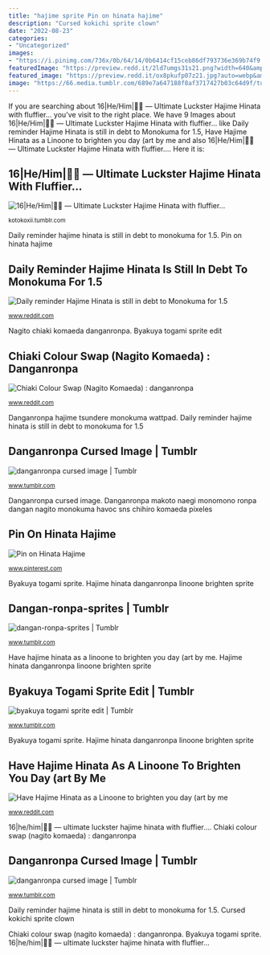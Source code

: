 ```yaml
---
title: "hajime sprite Pin on hinata hajime"
description: "Cursed kokichi sprite clown"
date: "2022-08-23"
categories:
- "Uncategorized"
images:
- "https://i.pinimg.com/736x/0b/64/14/0b6414cf15ceb86df793736e369b74f9.jpg"
featuredImage: "https://preview.redd.it/2ld7umgs31s21.png?width=640&amp;crop=smart&amp;auto=webp&amp;s=794857519533bfc943070d1bfd4fc6c9ce560239"
featured_image: "https://preview.redd.it/ox8pkufp07z21.jpg?auto=webp&amp;s=d1fb43e29713354fbe71f5e194957e8795ace2d8"
image: "https://66.media.tumblr.com/689e7a647188f8af3717427b03c64d9f/tumblr_pamw359LYP1wctlaso6_500.png"
---
```


If you are searching about 16|He/Him|🏳️‍🌈 — Ultimate Luckster Hajime Hinata with fluffier... you've visit to the right place. We have 9 Images about 16|He/Him|🏳️‍🌈 — Ultimate Luckster Hajime Hinata with fluffier... like Daily reminder Hajime Hinata is still in debt to Monokuma for 1.5, Have Hajime Hinata as a Linoone to brighten you day (art by me and also 16|He/Him|🏳️‍🌈 — Ultimate Luckster Hajime Hinata with fluffier.... Here it is:

## 16|He/Him|🏳️‍🌈 — Ultimate Luckster Hajime Hinata With Fluffier...

![16|He/Him|🏳️‍🌈 — Ultimate Luckster Hajime Hinata with fluffier...](https://64.media.tumblr.com/ab527490d8a6adfb0f92a4b9f49ad29a/tumblr_pdha4dFhiA1xwku4eo2_1280.png "Daily reminder hajime hinata is still in debt to monokuma for 1.5")

<small>kotokoxii.tumblr.com</small>

Daily reminder hajime hinata is still in debt to monokuma for 1.5. Pin on hinata hajime

## Daily Reminder Hajime Hinata Is Still In Debt To Monokuma For 1.5

![Daily reminder Hajime Hinata is still in debt to Monokuma for 1.5](https://external-preview.redd.it/N-XCSPYWz9lCfIw9Nj0WgrQejXB9MSPDqwgFn69RLBE.png?auto=webp&amp;s=15f014a57f1e6fc8180b531295e6d66eab7fc353 "Nagito chiaki komaeda danganronpa")

<small>www.reddit.com</small>

Nagito chiaki komaeda danganronpa. Byakuya togami sprite edit

## Chiaki Colour Swap (Nagito Komaeda) : Danganronpa

![Chiaki Colour Swap (Nagito Komaeda) : danganronpa](https://preview.redd.it/ox8pkufp07z21.jpg?auto=webp&amp;s=d1fb43e29713354fbe71f5e194957e8795ace2d8 "Byakuya togami sprite")

<small>www.reddit.com</small>

Danganronpa hajime tsundere monokuma wattpad. Daily reminder hajime hinata is still in debt to monokuma for 1.5

## Danganronpa Cursed Image | Tumblr

![danganronpa cursed image | Tumblr](https://66.media.tumblr.com/689e7a647188f8af3717427b03c64d9f/tumblr_pamw359LYP1wctlaso6_500.png "Danganronpa cursed image")

<small>www.tumblr.com</small>

Danganronpa cursed image. Danganronpa makoto naegi monomono ronpa dangan nagito monokuma havoc sns chihiro komaeda pixeles

## Pin On Hinata Hajime

![Pin on Hinata Hajime](https://i.pinimg.com/736x/0b/64/14/0b6414cf15ceb86df793736e369b74f9.jpg "Have hajime hinata as a linoone to brighten you day (art by me")

<small>www.pinterest.com</small>

Byakuya togami sprite. Hajime hinata danganronpa linoone brighten sprite

## Dangan-ronpa-sprites | Tumblr

![dangan-ronpa-sprites | Tumblr](https://68.media.tumblr.com/8914b945fc738276cc207ecfdebac780/tumblr_oibyqv9vDx1untcxro6_400.jpg "Nagito chiaki komaeda danganronpa")

<small>www.tumblr.com</small>

Have hajime hinata as a linoone to brighten you day (art by me. Hajime hinata danganronpa linoone brighten sprite

## Byakuya Togami Sprite Edit | Tumblr

![byakuya togami sprite edit | Tumblr](https://66.media.tumblr.com/69f5fd6dcfe3a666941480d11714e209/tumblr_pzaod7OKug1us5hoxo3_500.png "Byakuya togami sprite edit")

<small>www.tumblr.com</small>

Byakuya togami sprite. Hajime hinata danganronpa linoone brighten sprite

## Have Hajime Hinata As A Linoone To Brighten You Day (art By Me

![Have Hajime Hinata as a Linoone to brighten you day (art by me](https://preview.redd.it/2ld7umgs31s21.png?width=640&amp;crop=smart&amp;auto=webp&amp;s=794857519533bfc943070d1bfd4fc6c9ce560239 "Pin on hinata hajime")

<small>www.reddit.com</small>

16|he/him|🏳️‍🌈 — ultimate luckster hajime hinata with fluffier.... Chiaki colour swap (nagito komaeda) : danganronpa

## Danganronpa Cursed Image | Tumblr

![danganronpa cursed image | Tumblr](https://66.media.tumblr.com/ce4103e576bde2cc4f26ea37e865b9eb/tumblr_pamw359LYP1wctlaso2_500.png "16|he/him|🏳️‍🌈 — ultimate luckster hajime hinata with fluffier...")

<small>www.tumblr.com</small>

Daily reminder hajime hinata is still in debt to monokuma for 1.5. Cursed kokichi sprite clown

Chiaki colour swap (nagito komaeda) : danganronpa. Byakuya togami sprite. 16|he/him|🏳️‍🌈 — ultimate luckster hajime hinata with fluffier...

